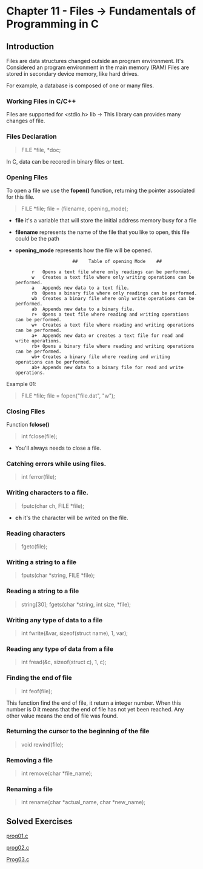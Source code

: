 # Chapter 11 - Files -> Fundamentals of Programming in C 

## Introduction

Files are data structures changed outside an program environment. It's Considered an program environment in the main memory (RAM)
Files are stored in secondary device memory, like hard drives.

For example, a database is composed of one or many files.


### Working Files in C/C++

Files are supported for <stdio.h> lib -> This library can provides many changes of file.

### Files Declaration

> FILE *file, *doc;

In C, data can be recored in binary files or text.


### Opening Files

To open a file we use the  **fopen()** function, returning the pointer associated for this file.

> FILE *file;
> file = (filename, opening_mode);

- **file** it's a variable that will store the initial address memory busy for a file
- **filename** represents the name of the file that you like to open, this file could be the path
- **opening_mode** represents how the file will be opened.

                           ##    Table of opening Mode    ##

            r   Opens a text file where only readings can be performed.
            w   Creates a text file where only writing operations can be performed.
            a   Appends new data to a text file.
            rb  Opens a binary file where only readings can be performed.
            wb  Creates a binary file where only write operations can be performed.
            ab  Appends new data to a binary file.
            r+  Opens a text file where reading and writing operations can be performed.
            w+  Creates a text file where reading and writing operations can be performed.
            a+  Appends new data or creates a text file for read and write operations.
            rb+ Opens a binary file where reading and writing operations can be performed.
            wb+ Creates a binary file where reading and writing operations can be performed.
            ab+ Appends new data to a binary file for read and write operations.


Example 01:

> FILE *file;
> file = fopen("file.dat", "w");


### Closing Files

Function **fclose()**

> int fclose(file);

- You'll always needs to close a file. 

### Catching errors while using files.

> int ferror(file);

### Writing characters to a file.

> fputc(char ch, FILE *file);

- **ch** it's the character will be writed on the file.

### Reading characters 

> fgetc(file);

### Writing a string to a file

> fputs(char *string, FILE *file);

### Reading a string to a file

> string[30];
> fgets(char *string, int size, *file);

### Writing any type of data to a file

> int fwrite(&var, sizeof(struct name), 1, var);

### Reading any type of data from a file

> int fread(&c, sizeof(struct c), 1, c);

### Finding the end of file

> int feof(file);

This function find the end of file, it return a integer number. When this number is 0 it means that the end of file has not yet been reached. Any other value means the end of file was found.

### Returning the cursor to the beginning of the file

> void rewind(file);

### Removing a file

> int remove(char *file_name);

### Renaming a file

> int rename(char *actual_name, char *new_name);


## Solved Exercises


<a href="/Solved Exercises/prog01/prog01.c">prog01.c</a>

<a href="/Solved Exercises/prog02/prog02.c">prog02.c</a>

<a href="/Solved Exercises/prog03/prog03.c">Prog03.c</a>
